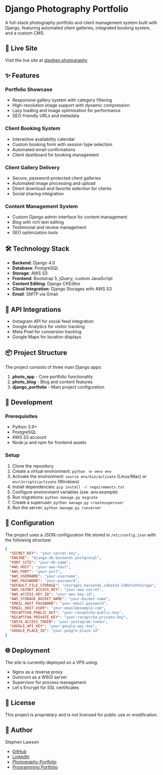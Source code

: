 # Django Photography Portfolio

A full-stack photography portfolio and client management system built with Django, featuring automated client galleries, integrated booking system, and a custom CMS.

## 🌟 Live Site

Visit the live site at [stephen.photography](https://stephen.photography)

## ✨ Features

### Portfolio Showcase
- Responsive gallery system with category filtering
- High-resolution image support with dynamic compression
- Lazy loading and image optimization for performance
- SEO-friendly URLs and metadata

### Client Booking System
- Interactive availability calendar
- Custom booking form with session type selection
- Automated email confirmations
- Client dashboard for booking management

### Client Gallery Delivery
- Secure, password-protected client galleries
- Automated image processing and upload
- Direct download and favorite selection for clients
- Social sharing integration

### Content Management System
- Custom Django admin interface for content management
- Blog with rich text editing
- Testimonial and review management
- SEO optimization tools

## 🛠️ Technology Stack

- **Backend**: Django 4.0
- **Database**: PostgreSQL
- **Storage**: AWS S3
- **Frontend**: Bootstrap 5, jQuery, custom JavaScript
- **Content Editing**: Django CKEditor
- **Cloud Integration**: Django Storages with AWS S3
- **Email**: SMTP via Gmail

## 🔌 API Integrations

- Instagram API for social feed integration
- Google Analytics for visitor tracking
- Meta Pixel for conversion tracking
- Google Maps for location displays

## 📦 Project Structure

The project consists of three main Django apps:
1. **photo_app** - Core portfolio functionality
2. **photo_blog** - Blog and content features
3. **django_portfolio** - Main project configuration

## 🚀 Development

### Prerequisites
- Python 3.9+
- PostgreSQL
- AWS S3 account
- Node.js and npm for frontend assets

### Setup
1. Clone the repository
2. Create a virtual environment: `python -m venv env`
3. Activate the environment: `source env/bin/activate` (Linux/Mac) or `env\Scripts\activate` (Windows)
4. Install dependencies: `pip install -r requirements.txt`
5. Configure environment variables (see .env.example)
6. Run migrations: `python manage.py migrate`
7. Create a superuser: `python manage.py createsuperuser`
8. Run the server: `python manage.py runserver`

## 🔧 Configuration

The project uses a JSON configuration file stored in `/etc/config.json` with the following structure:

```json
{
  "SECRET_KEY": "your-secret-key",
  "ENGINE": "django.db.backends.postgresql",
  "PORT_SITE": "your-db-name",
  "AWS_HOST": "your-aws-host",
  "AWS_PORT": "your-port",
  "AWS_USERNAME": "your-username",
  "AWS_PASSWORD": "your-password",
  "DEFAULT_FILE_STORAGE": "storages.backends.s3boto3.S3Boto3Storage",
  "AWS_SECRET_ACCESS_KEY": "your-aws-secret",
  "AWS_ACCESS_KEY_ID": "your-aws-key-id",
  "AWS_STORAGE_BUCKET_NAME": "your-bucket-name",
  "EMAIL_HOST_PASSWORD": "your-email-password",
  "EMAIL_HOST_USER": "your-email@example.com",
  "RECAPTCHA_PUBLIC_KEY": "your-recaptcha-public-key",
  "RECAPTCHA_PRIVATE_KEY": "your-recaptcha-private-key",
  "INSTA_ACCESS_TOKEN": "your-instagram-token",
  "GOOGLE_API_KEY": "your-google-api-key",
  "GOOGLE_PLACE_ID": "your-google-place-id"
}
```

## 🌐 Deployment

The site is currently deployed on a VPS using:
- Nginx as a reverse proxy
- Gunicorn as a WSGI server
- Supervisor for process management
- Let's Encrypt for SSL certificates

## 📝 License

This project is proprietary and is not licensed for public use or modification.

## 👤 Author

Stephen Lawson
- [GitHub](https://github.com/stephenlawson)
- [LinkedIn](https://linkedin.com/in/stephen-lawson-stl/)
- [Photography Portfolio](https://stephen.photography)
- [Programming Portfolio](https://code.stephen.photography)